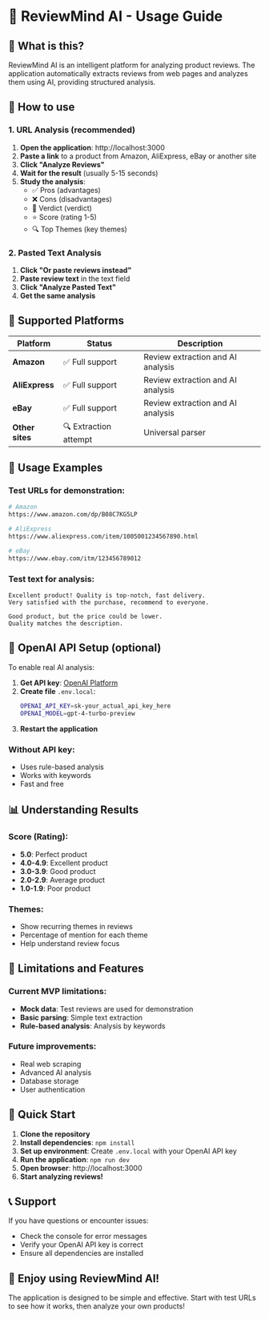# 🚀 ReviewMind AI - Usage Guide

## 🎯 What is this?

ReviewMind AI is an intelligent platform for analyzing product reviews. The application automatically extracts reviews from web pages and analyzes them using AI, providing structured analysis.

## 🚀 How to use

### 1. URL Analysis (recommended)

1. **Open the application**: http://localhost:3000
2. **Paste a link** to a product from Amazon, AliExpress, eBay or another site
3. **Click "Analyze Reviews"**
4. **Wait for the result** (usually 5-15 seconds)
5. **Study the analysis**:
   - ✅ Pros (advantages)
   - ❌ Cons (disadvantages)
   - 🎯 Verdict (verdict)
   - ⭐ Score (rating 1-5)
   - 🔍 Top Themes (key themes)

### 2. Pasted Text Analysis

1. **Click "Or paste reviews instead"**
2. **Paste review text** in the text field
3. **Click "Analyze Pasted Text"**
4. **Get the same analysis**

## 📱 Supported Platforms

| Platform | Status | Description |
|----------|--------|-------------|
| **Amazon** | ✅ Full support | Review extraction and AI analysis |
| **AliExpress** | ✅ Full support | Review extraction and AI analysis |
| **eBay** | ✅ Full support | Review extraction and AI analysis |
| **Other sites** | 🔍 Extraction attempt | Universal parser |

## 🎯 Usage Examples

### Test URLs for demonstration:

```bash
# Amazon
https://www.amazon.com/dp/B08C7KG5LP

# AliExpress  
https://www.aliexpress.com/item/1005001234567890.html

# eBay
https://www.ebay.com/itm/123456789012
```

### Test text for analysis:

```
Excellent product! Quality is top-notch, fast delivery. 
Very satisfied with the purchase, recommend to everyone.

Good product, but the price could be lower. 
Quality matches the description.
```

## 🔧 OpenAI API Setup (optional)

To enable real AI analysis:

1. **Get API key**: [OpenAI Platform](https://platform.openai.com/)
2. **Create file** `.env.local`:
   ```bash
   OPENAI_API_KEY=sk-your_actual_api_key_here
   OPENAI_MODEL=gpt-4-turbo-preview
   ```
3. **Restart the application**

### Without API key:
- Uses rule-based analysis
- Works with keywords
- Fast and free

## 📊 Understanding Results

### Score (Rating):
- **5.0**: Perfect product
- **4.0-4.9**: Excellent product
- **3.0-3.9**: Good product
- **2.0-2.9**: Average product
- **1.0-1.9**: Poor product

### Themes:
- Show recurring themes in reviews
- Percentage of mention for each theme
- Help understand review focus

## 🚨 Limitations and Features

### Current MVP limitations:
- **Mock data**: Test reviews are used for demonstration
- **Basic parsing**: Simple text extraction
- **Rule-based analysis**: Analysis by keywords

### Future improvements:
- Real web scraping
- Advanced AI analysis
- Database storage
- User authentication

## 🚀 Quick Start

1. **Clone the repository**
2. **Install dependencies**: `npm install`
3. **Set up environment**: Create `.env.local` with your OpenAI API key
4. **Run the application**: `npm run dev`
5. **Open browser**: http://localhost:3000
6. **Start analyzing reviews!**

## 📞 Support

If you have questions or encounter issues:
- Check the console for error messages
- Verify your OpenAI API key is correct
- Ensure all dependencies are installed

## 🎉 Enjoy using ReviewMind AI!

The application is designed to be simple and effective. Start with test URLs to see how it works, then analyze your own products! 